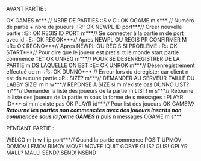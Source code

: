AVANT PARTIE : 

OK GAMES n*** // NBRE DE PARTIES  ::S v C::
OK OGAME m s*** // Numéro de partie + nbre de joueurs  ::R::
OK NEWPL ID port***// Créer nouvelle partie ::E::
OK REGIS ID PORT m***// Se connecter à la partie m de port avec id  ::E::
OK REGOK***// Apres NEWPL OU REGIS PR CONFIRMER M  ::R::
OK REGNO***// Apres NEWPL OU REGIS SI PROBLEME ::R::
OK START***// Pour dire que le joueur est pret si tt le monde start partie commence ::E::
OK UNREG m***// POUR SE DESENREGISTRER DE LA PARTIE m DS LAQUELLE ON EST ::E::
OK UNROK m***// Désenregistrement effectué de m ::R::
OK DUNNO*** // Erreur lors du deregister car client n est ds aucune partie ::R::
SIZE? m***// DEMANDER AU SERVEUR TAILLE DU LABBY
SIZE! m h w***// REPONSE A SIZE si m n'existe pas DUNNO
LIST? m***// Demander la liste des joueurs de la partie m
LIST! m s***// Retourne la liste des joueurs de la partie m sous la forme de s messages : PLAYR ID*** si m n'existe pas 
OK PLAYR id***// Pour list des joueurs
OK GAME?***// Retourne les parties non commencées avec des joueurs inscrits non commencée sous la forme GAMES n*** puis n messages OGAME m s***

PENDANT PARTIE : 

WELCO m h w f ip port***// Quand la partie commence 
POSIT 
UPMOV
DOMOV
LEMOV
RIMOV
MOVE!
MOVEF
IQUIT
GOBYE
GLIS?
GLIS!
GPLYR
MALL?
MALL!
SEND?
SEND!
NSEND